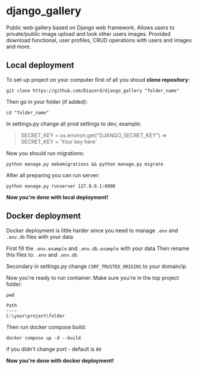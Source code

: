 # django_gallery
Public web gallery based on Django web framework. Allows users to private/public image upload and look other users images. Provided download functional, user profiles, CRUD operations with users and images and more.

## Local deployment
To set-up project on your computer first of all you shoud **clone repository**:
```
git clone https://github.com/Diazord/django_gallery "folder_name"
```
Then go in your folder (if added):
```
cd "folder_name"
```
In settings.py change all prod settings to dev, example:
> SECRET_KEY = os.environ.get("DJANGO_SECRET_KEY") => SECRET_KEY = 'Your key here'

Now you should run migrations:
```
python manage.py makemigrations && python manage.py migrate
```
After all preparing you can run server:
```
python manage.py runserver 127.0.0.1:8000
```
**Now you're done with local deployment!**

## Docker deployment

Docker deployment is little harder since you need to manage `.env` and `.env.db` files with your data

First fill the `.env.example` and `.env.db.example` with your data
Then rename this files to: `.env` and `.env.db`

Secondary in settings.py change `CSRF_TRUSTED_ORIGINS` to your domain/ip

Now you're ready to run container:
Make sure you're in the top project folder:
```
pwd

Path
----
C:\your\project\folder
```
Then run docker compose build:
```
docker compose up -d --build
```
if you didn't change port - default is `80`

**Now you're done with docker deployment!**
